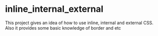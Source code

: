 # inline_internal_external
This project gives an idea of how to use inline, internal and external CSS. Also it provides some basic knowledge of border and etc
